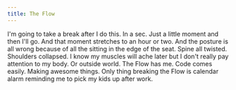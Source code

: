 ```yaml
---
title: The Flow
---
```


I'm going to take a break after I do this. In a sec. Just a little moment and then I'll go. And that moment stretches to an hour or two. And the posture is all wrong because of all the sitting in the edge of the seat. Spine all twisted. Shoulders collapsed. I know my muscles will ache later but I don't really pay attention to my body. Or outside world. The Flow has me. Code comes easily. Making awesome things. Only thing breaking the Flow is calendar alarm reminding me to pick my kids up after work.